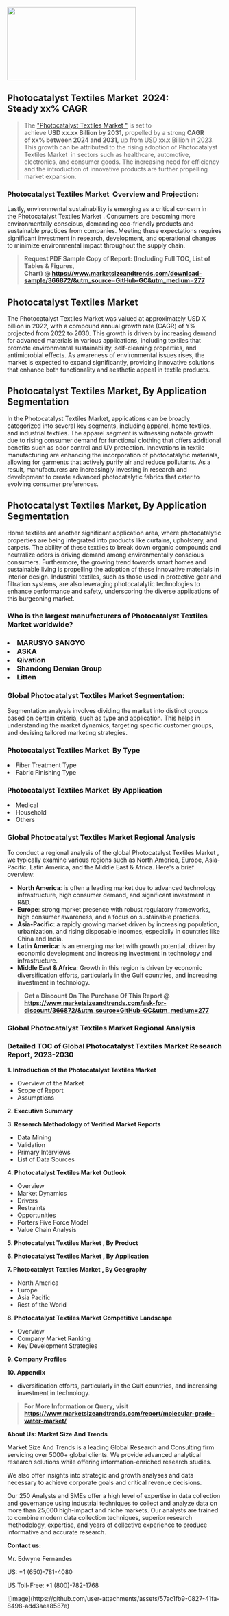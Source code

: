 <p><img class="alignnone size-medium wp-image-20088" src="https://ffe5etoiles.com/wp-content/uploads/2024/12/MST1-300x171.png" alt="" width="300" height="171" /></p><h2 id="ember46" class="ember-view reader-text-block__heading-2">Photocatalyst Textiles Market &nbsp;2024: Steady&nbsp;xx% CAGR</h2><blockquote id="ember47" class="ember-view reader-text-block__blockquote">The&nbsp;<a class="app-aware-link " href="https://www.marketsizeandtrends.com/download-sample/366872/&utm_source=GitHub-GC&utm_medium=277" target="_blank" data-test-app-aware-link="">"Photocatalyst Textiles Market "</a>&nbsp;is set to achieve&nbsp;<strong>USD&nbsp;xx.xx&nbsp;Billion by 2031,</strong>&nbsp;propelled by a strong&nbsp;<strong>CAGR of&nbsp;xx% between 2024 and 2031,</strong>&nbsp;up from USD xx.x Billion in 2023. This growth can be attributed to the rising adoption of&nbsp;Photocatalyst Textiles Market &nbsp;in sectors such as healthcare, automotive, electronics, and consumer goods. The increasing need for efficiency and the introduction of innovative products are further propelling market expansion.</blockquote><h3 id="ember48" class="ember-view reader-text-block__heading-3">Photocatalyst Textiles Market &nbsp;Overview and Projection:</h3><p id="ember49" class="ember-view reader-text-block__paragraph">Lastly, environmental sustainability is emerging as a critical concern in the&nbsp;Photocatalyst Textiles Market . Consumers are becoming more environmentally conscious, demanding eco-friendly products and sustainable practices from companies. Meeting these expectations requires significant investment in research, development, and operational changes to minimize environmental impact throughout the supply chain.</p><blockquote id="ember50" class="ember-view reader-text-block__blockquote"><strong>Request PDF Sample Copy of Report: (Including Full TOC, List of Tables &amp; Figures, Chart)&nbsp;@&nbsp;<strong><a href="https://www.marketsizeandtrends.com/download-sample/366872/&utm_source=GitHub-GC&utm_medium=277" target="_blank">https://www.marketsizeandtrends.com/download-sample/366872/&utm_source=GitHub-GC&utm_medium=277</a></strong></strong></blockquote><h3 class=""> <h2>Photocatalyst Textiles Market</h2><p>The Photocatalyst Textiles Market was valued at approximately USD X billion in 2022, with a compound annual growth rate (CAGR) of Y% projected from 2022 to 2030. This growth is driven by increasing demand for advanced materials in various applications, including textiles that promote environmental sustainability, self-cleaning properties, and antimicrobial effects. As awareness of environmental issues rises, the market is expected to expand significantly, providing innovative solutions that enhance both functionality and aesthetic appeal in textile products.</p><h2>Photocatalyst Textiles Market, By Application Segmentation</h2><p>In the Photocatalyst Textiles Market, applications can be broadly categorized into several key segments, including apparel, home textiles, and industrial textiles. The apparel segment is witnessing notable growth due to rising consumer demand for functional clothing that offers additional benefits such as odor control and UV protection. Innovations in textile manufacturing are enhancing the incorporation of photocatalytic materials, allowing for garments that actively purify air and reduce pollutants. As a result, manufacturers are increasingly investing in research and development to create advanced photocatalytic fabrics that cater to evolving consumer preferences.</p><h2>Photocatalyst Textiles Market, By Application Segmentation</h2><p>Home textiles are another significant application area, where photocatalytic properties are being integrated into products like curtains, upholstery, and carpets. The ability of these textiles to break down organic compounds and neutralize odors is driving demand among environmentally conscious consumers. Furthermore, the growing trend towards smart homes and sustainable living is propelling the adoption of these innovative materials in interior design. Industrial textiles, such as those used in protective gear and filtration systems, are also leveraging photocatalytic technologies to enhance performance and safety, underscoring the diverse applications of this burgeoning market.</p></h3><h3 id="" class="">Who is the largest manufacturers of&nbsp;Photocatalyst Textiles Market  worldwide?</h3><h3 class=""></Li><Li>MARUSYO SANGYO</Li><Li> ASKA</Li><Li> Qivation</Li><Li> Shandong Demian Group</Li><Li> Litten</h3><h3 id="ember53" class="ember-view reader-text-block__heading-3">Global&nbsp;Photocatalyst Textiles Market  Segmentation:</h3><p id="ember54" class="ember-view reader-text-block__paragraph">Segmentation analysis involves dividing the market into distinct groups based on certain criteria, such as type and application. This helps in understanding the market dynamics, targeting specific customer groups, and devising tailored marketing strategies.</p><h3 id="" class="">Photocatalyst Textiles Market &nbsp;By Type</h3><p></Li><Li>Fiber Treatment Type</Li><Li> Fabric Finishing Type</p><h3 id="" class="">Photocatalyst Textiles Market &nbsp;By Application</h3><p class=""></Li><Li>Medical</Li><Li> Household</Li><Li> Others</p><h3 id="ember62" class="ember-view reader-text-block__heading-3">Global Photocatalyst Textiles Market  Regional Analysis</h3><p id="ember63" class="ember-view reader-text-block__paragraph">To conduct a regional analysis of the global Photocatalyst Textiles Market , we typically examine various regions such as North America, Europe, Asia-Pacific, Latin America, and the Middle East &amp; Africa. Here's a brief overview:</p><ul><li><strong>North America</strong>: is often a leading market due to advanced technology infrastructure, high consumer demand, and significant investment in R&amp;D.</li><li><strong>Europe</strong>: strong market presence with robust regulatory frameworks, high consumer awareness, and a focus on sustainable practices.</li><li><strong>Asia-Pacific</strong>: a rapidly growing market driven by increasing population, urbanization, and rising disposable incomes, especially in countries like China and India.</li><li><strong>Latin America</strong>: is an emerging market with growth potential, driven by economic development and increasing investment in technology and infrastructure.</li><li><strong>Middle East &amp; Africa</strong>: Growth in this region is driven by economic diversification efforts, particularly in the Gulf countries, and increasing investment in technology.</li></ul><blockquote id="ember61" class="ember-view reader-text-block__blockquote"><strong>Get a Discount On The Purchase Of This Report @ <strong><a href="https://html-cleaner.com/" target="">https://www.marketsizeandtrends.com/ask-for-discount/366872/&utm_source=GitHub-GC&utm_medium=277</a></strong></strong></blockquote><h3 id="ember62" class="ember-view reader-text-block__heading-3">Global Photocatalyst Textiles Market  Regional Analysis</h3><h3 id="" class="">Detailed TOC of Global Photocatalyst Textiles Market  Research Report, 2023-2030</h3><p id="" class=""><strong>1. Introduction of the Photocatalyst Textiles Market </strong></p><ul><li>Overview of the Market</li><li>Scope of Report</li><li>Assumptions</li></ul><p id="" class=""><strong>2. Executive Summary</strong></p><p id="" class=""><strong>3. Research Methodology of Verified Market Reports</strong></p><ul><li>Data Mining</li><li>Validation</li><li>Primary Interviews</li><li>List of Data Sources</li></ul><p id="" class=""><strong>4. Photocatalyst Textiles Market  Outlook</strong></p><ul><li>Overview</li><li>Market Dynamics</li><li>Drivers</li><li>Restraints</li><li>Opportunities</li><li>Porters Five Force Model</li><li>Value Chain Analysis</li></ul><p id="" class=""><strong>5. Photocatalyst Textiles Market , By Product</strong></p><p id="" class=""><strong>6. Photocatalyst Textiles Market , By Application</strong></p><p id="" class=""><strong>7. Photocatalyst Textiles Market , By Geography</strong></p><ul><li>North America</li><li>Europe</li><li>Asia Pacific</li><li>Rest of the World</li></ul><p id="" class=""><strong>8. Photocatalyst Textiles Market  Competitive Landscape</strong></p><ul><li>Overview</li><li>Company Market Ranking</li><li>Key Development Strategies</li></ul><p id="" class=""><strong>9. Company Profiles</strong></p><p id="" class=""><strong>10. Appendix</strong></p><ul><li>diversification efforts, particularly in the Gulf countries, and increasing investment in technology.</li></ul><blockquote id="ember65" class="ember-view reader-text-block__blockquote"><strong>For More Information or Query, visit <strong><strong><a href="https://html-cleaner.com/" target="">https://www.marketsizeandtrends.com/report/molecular-grade-water-market/</a></strong></strong></strong></blockquote><p id="" class=""><strong>About Us: Market Size And Trends</strong></p><p id="" class="">Market Size And Trends is a leading Global Research and Consulting firm servicing over 5000+ global clients. We provide advanced analytical research solutions while offering information-enriched research studies.</p><p id="" class="">We also offer insights into strategic and growth analyses and data necessary to achieve corporate goals and critical revenue decisions.</p><p id="" class="">Our 250 Analysts and SMEs offer a high level of expertise in data collection and governance using industrial techniques to collect and analyze data on more than 25,000 high-impact and niche markets. Our analysts are trained to combine modern data collection techniques, superior research methodology, expertise, and years of collective experience to produce informative and accurate research.</p><p id="" class=""><strong>Contact us:</strong></p><p id="" class="">Mr. Edwyne Fernandes</p><p id="" class="">US: +1 (650)-781-4080</p><p id="" class="">US Toll-Free: +1 (800)-782-1768</p>
![image](https://github.com/user-attachments/assets/57ac1fb9-0827-41fa-8498-add3aea8587e)
